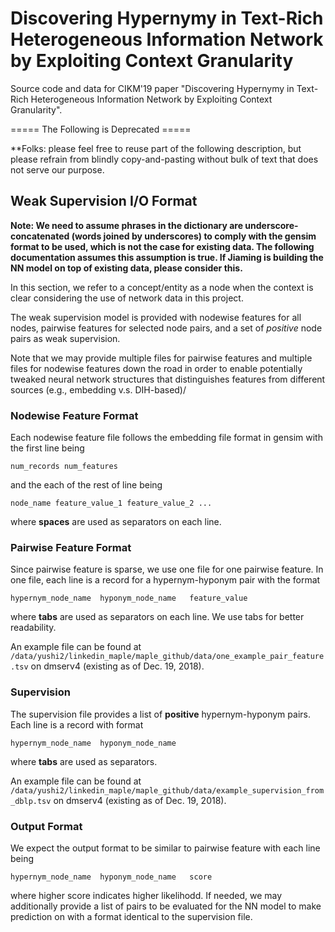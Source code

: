 # Discovering Hypernymy in Text-Rich Heterogeneous Information Network by Exploiting Context Granularity
Source code and data for CIKM'19 paper "Discovering Hypernymy in Text-Rich Heterogeneous Information Network by Exploiting Context Granularity".


===== The Following is Deprecated =====

**Folks: please feel free to reuse part of the following description, but please refrain from blindly copy-and-pasting without bulk of text that does not serve our purpose.

## Weak Supervision I/O Format

**Note: We need to assume phrases in the dictionary are underscore-concatenated (words joined by underscores) to comply with the gensim format to be used, which is not the case for existing data. The following documentation assumes this assumption is true. If Jiaming is building the NN model on top of existing data, please consider this.**

In this section, we refer to a concept/entity as a node when the context is clear considering the use of network data in this project.

The weak supervision model is provided with nodewise features for all nodes, pairwise features for selected node pairs, and a set of *positive* node pairs as weak supervision.

Note that we may provide multiple files for pairwise features and multiple files for nodewise features down the road in order to enable potentially tweaked neural network structures that distinguishes features from different sources (e.g., embedding v.s. DIH-based)/

### Nodewise Feature Format

Each nodewise feature file follows the embedding file format in gensim with the first line being
```
num_records num_features
```
and the each of the rest of line being
```
node_name feature_value_1 feature_value_2 ...
```
where **spaces** are used as separators on each line.

### Pairwise Feature Format

Since pairwise feature is sparse, we use one file for one pairwise feature. In one file, each line is a record for a hypernym-hyponym pair with the format
```
hypernym_node_name	hyponym_node_name	feature_value
```
where **tabs** are used as separators on each line. We use tabs for better readability. 

An example file can be found at `/data/yushi2/linkedin_maple/maple_github/data/one_example_pair_feature.tsv` on dmserv4 (existing as of Dec. 19, 2018).

### Supervision
The supervision file provides a list of **positive** hypernym-hyponym pairs. Each line is a record with format
```
hypernym_node_name	hyponym_node_name
```
where **tabs** are used as separators.

An example file can be found at `/data/yushi2/linkedin_maple/maple_github/data/example_supervision_from_dblp.tsv` on dmserv4 (existing as of Dec. 19, 2018).

### Output Format

We expect the output format to be similar to pairwise feature with each line being
```
hypernym_node_name	hyponym_node_name	score
```
where higher score indicates higher likelihodd. If needed, we may additionally provide a list of pairs to be evaluated for the NN model to make prediction on with a format identical to the supervision file.


